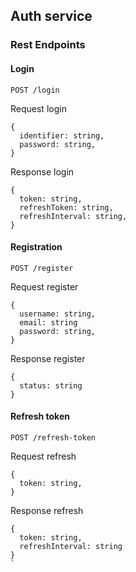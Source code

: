 ## Auth service
### Rest Endpoints
#### Login
```
POST /login
```
Request login 
```
{
  identifier: string,
  password: string,
}
```
Response login
```
{
  token: string,
  refreshToken: string,
  refreshInterval: string,
}
```
#### Registration
```
POST /register
```
Request register 
```
{
  username: string,
  email: string
  password: string,
}
```
Response register
```
{
  status: string
}
```

#### Refresh token
```
POST /refresh-token
```
Request refresh 
```
{
  token: string,
}
```
Response refresh
```
{
  token: string,
  refreshInterval: string
}
`
